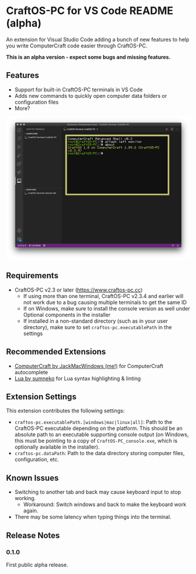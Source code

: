 # CraftOS-PC for VS Code README (alpha)

An extension for Visual Studio Code adding a bunch of new features to help you write ComputerCraft code easier through CraftOS-PC.

**This is an alpha version - expect some bugs and missing features.**

## Features

* Support for built-in CraftOS-PC terminals in VS Code
* Adds new commands to quickly open computer data folders or configuration files
* More?

![Screenshot](media/screenshot.png)

## Requirements

* CraftOS-PC v2.3 or later (https://www.craftos-pc.cc)
  * If using more than one terminal, CraftOS-PC v2.3.4 and earlier will not work due to a bug causing multiple terminals to get the same ID
  * If on Windows, make sure to install the console version as well under Optional components in the installer
  * If installed in a non-standard directory (such as in your user directory), make sure to set `craftos-pc.executablePath` in the settings

## Recommended Extensions

* [ComputerCraft by JackMacWindows (me!)](https://marketplace.visualstudio.com/items?itemName=jackmacwindows.vscode-computercraft) for ComputerCraft autocomplete
* [Lua by sumneko](https://marketplace.visualstudio.com/items?itemName=sumneko.lua) for Lua syntax highlighting & linting

## Extension Settings

This extension contributes the following settings:

* `craftos-pc.executablePath.[windows|mac|linux|all]`: Path to the CraftOS-PC executable depending on the platform. This should be an absolute path to an executable supporting console output (on Windows, this must be pointing to a copy of `CraftOS-PC_console.exe`, which is optionally available in the installer).
* `craftos-pc.dataPath`: Path to the data directory storing computer files, configuration, etc.

## Known Issues

* Switching to another tab and back may cause keyboard input to stop working.
  * Workaround: Switch windows and back to make the keyboard work again.
* There may be some latency when typing things into the terminal.

## Release Notes

### 0.1.0

First public alpha release.
